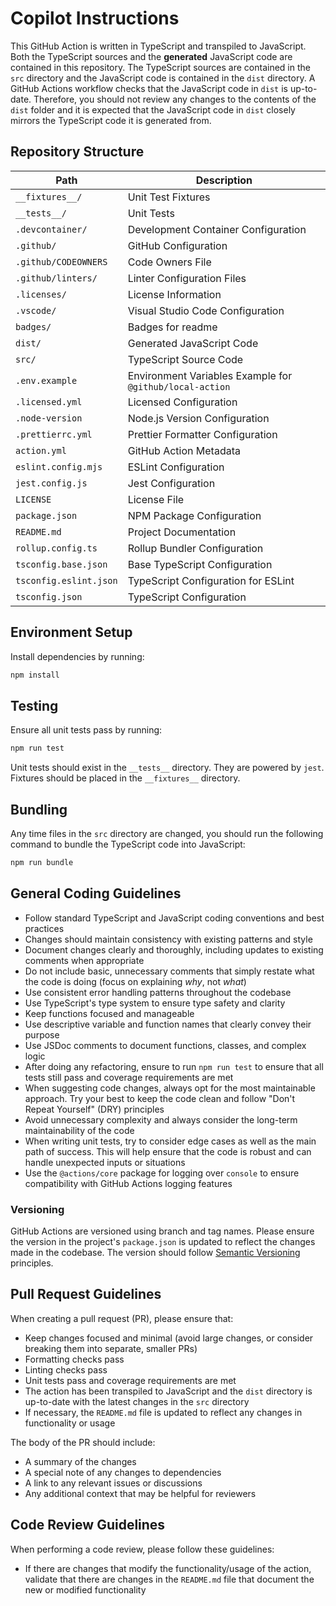 # Copilot Instructions

This GitHub Action is written in TypeScript and transpiled to JavaScript. Both
the TypeScript sources and the **generated** JavaScript code are contained in
this repository. The TypeScript sources are contained in the `src` directory and
the JavaScript code is contained in the `dist` directory. A GitHub Actions
workflow checks that the JavaScript code in `dist` is up-to-date. Therefore, you
should not review any changes to the contents of the `dist` folder and it is
expected that the JavaScript code in `dist` closely mirrors the TypeScript code
it is generated from.

## Repository Structure

| Path                   | Description                                              |
| ---------------------- | -------------------------------------------------------- |
| `__fixtures__/`        | Unit Test Fixtures                                       |
| `__tests__/`           | Unit Tests                                               |
| `.devcontainer/`       | Development Container Configuration                      |
| `.github/`             | GitHub Configuration                                     |
| `.github/CODEOWNERS`   | Code Owners File                                         |
| `.github/linters/`     | Linter Configuration Files                               |
| `.licenses/`           | License Information                                      |
| `.vscode/`             | Visual Studio Code Configuration                         |
| `badges/`              | Badges for readme                                        |
| `dist/`                | Generated JavaScript Code                                |
| `src/`                 | TypeScript Source Code                                   |
| `.env.example`         | Environment Variables Example for `@github/local-action` |
| `.licensed.yml`        | Licensed Configuration                                   |
| `.node-version`        | Node.js Version Configuration                            |
| `.prettierrc.yml`      | Prettier Formatter Configuration                         |
| `action.yml`           | GitHub Action Metadata                                   |
| `eslint.config.mjs`    | ESLint Configuration                                     |
| `jest.config.js`       | Jest Configuration                                       |
| `LICENSE`              | License File                                             |
| `package.json`         | NPM Package Configuration                                |
| `README.md`            | Project Documentation                                    |
| `rollup.config.ts`     | Rollup Bundler Configuration                             |
| `tsconfig.base.json`   | Base TypeScript Configuration                            |
| `tsconfig.eslint.json` | TypeScript Configuration for ESLint                      |
| `tsconfig.json`        | TypeScript Configuration                                 |

## Environment Setup

Install dependencies by running:

```bash
npm install
```

## Testing

Ensure all unit tests pass by running:

```bash
npm run test
```

Unit tests should exist in the `__tests__` directory. They are powered by
`jest`. Fixtures should be placed in the `__fixtures__` directory.

## Bundling

Any time files in the `src` directory are changed, you should run the following
command to bundle the TypeScript code into JavaScript:

```bash
npm run bundle
```

## General Coding Guidelines

- Follow standard TypeScript and JavaScript coding conventions and best
  practices
- Changes should maintain consistency with existing patterns and style
- Document changes clearly and thoroughly, including updates to existing
  comments when appropriate
- Do not include basic, unnecessary comments that simply restate what the code
  is doing (focus on explaining _why_, not _what_)
- Use consistent error handling patterns throughout the codebase
- Use TypeScript's type system to ensure type safety and clarity
- Keep functions focused and manageable
- Use descriptive variable and function names that clearly convey their purpose
- Use JSDoc comments to document functions, classes, and complex logic
- After doing any refactoring, ensure to run `npm run test` to ensure that all
  tests still pass and coverage requirements are met
- When suggesting code changes, always opt for the most maintainable approach.
  Try your best to keep the code clean and follow "Don't Repeat Yourself" (DRY)
  principles
- Avoid unnecessary complexity and always consider the long-term maintainability
  of the code
- When writing unit tests, try to consider edge cases as well as the main path
  of success. This will help ensure that the code is robust and can handle
  unexpected inputs or situations
- Use the `@actions/core` package for logging over `console` to ensure
  compatibility with GitHub Actions logging features

### Versioning

GitHub Actions are versioned using branch and tag names. Please ensure the
version in the project's `package.json` is updated to reflect the changes made
in the codebase. The version should follow
[Semantic Versioning](https://semver.org/) principles.

## Pull Request Guidelines

When creating a pull request (PR), please ensure that:

- Keep changes focused and minimal (avoid large changes, or consider breaking
  them into separate, smaller PRs)
- Formatting checks pass
- Linting checks pass
- Unit tests pass and coverage requirements are met
- The action has been transpiled to JavaScript and the `dist` directory is
  up-to-date with the latest changes in the `src` directory
- If necessary, the `README.md` file is updated to reflect any changes in
  functionality or usage

The body of the PR should include:

- A summary of the changes
- A special note of any changes to dependencies
- A link to any relevant issues or discussions
- Any additional context that may be helpful for reviewers

## Code Review Guidelines

When performing a code review, please follow these guidelines:

- If there are changes that modify the functionality/usage of the action,
  validate that there are changes in the `README.md` file that document the new
  or modified functionality
